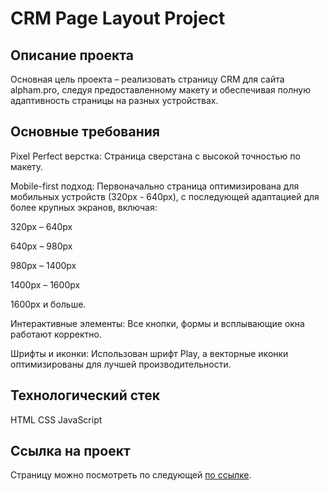 # CRM Page Layout Project

## Описание проекта
Основная цель проекта – реализовать страницу CRM для сайта alpham.pro, следуя предоставленному макету и обеспечивая полную адаптивность страницы на разных устройствах.

## Основные требования
Pixel Perfect верстка: Страница сверстана с высокой точностью по макету.

Mobile-first подход: Первоначально страница оптимизирована для мобильных устройств (320px - 640px), с последующей адаптацией для более крупных экранов, включая:

320px – 640px

640px – 980px

980px – 1400px

1400px – 1600px

1600px и больше.

Интерактивные элементы: Все кнопки, формы и всплывающие окна работают корректно.

Шрифты и иконки: Использован шрифт Play, а векторные иконки оптимизированы для лучшей производительности.

## Технологический стек
HTML
CSS
JavaScript

## Ссылка на проект
Страницу можно посмотреть по следующей [по ссылке](https://gulnarafedorova.github.io/alpha-marketing-project/).
